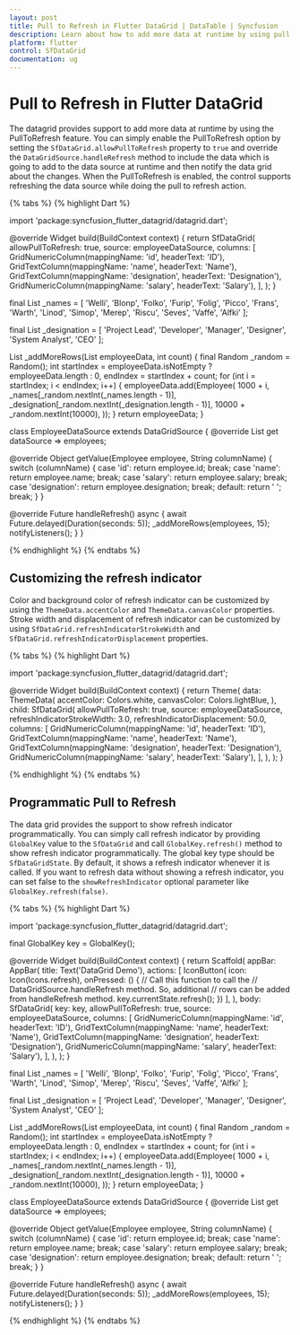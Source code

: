 ```yaml
---
layout: post
title: Pull to Refresh in Flutter DataGrid | DataTable | Syncfusion
description: Learn about how to add more data at runtime by using pull to refresh support and how to show refresh indicator programmatically in Syncfusion Flutter DataGrid.
platform: flutter
control: SfDataGrid
documentation: ug
---
```


# Pull to Refresh in Flutter DataGrid

The datagrid provides support to add more data at runtime by using the PullToRefresh feature.
You can simply enable the PullToRefresh option by setting the `SfDataGrid.allowPullToRefresh` property to `true` and override the `DataGridSource.handleRefresh` method to include the data which is going to add to the data source at runtime and then notify the data grid about the changes. When the PullToRefresh is enabled, the control supports refreshing the data source while doing the pull to refresh action.

{% tabs %}
{% highlight Dart %} 

import 'package:syncfusion_flutter_datagrid/datagrid.dart';

@override
Widget build(BuildContext context) {
  return SfDataGrid(
    allowPullToRefresh: true,
    source: employeeDataSource,
    columns: <GridColumn>[
      GridNumericColumn(mappingName: 'id', headerText: 'ID'),
      GridTextColumn(mappingName: 'name', headerText: 'Name'),
      GridTextColumn(mappingName: 'designation', headerText: 'Designation'),
      GridNumericColumn(mappingName: 'salary', headerText: 'Salary'),
    ],
  );
}

final List<String> _names = <String>[
  'Welli',
  'Blonp',
  'Folko',
  'Furip',
  'Folig',
  'Picco',
  'Frans',
  'Warth',
  'Linod',
  'Simop',
  'Merep',
  'Riscu',
  'Seves',
  'Vaffe',
  'Alfki'
];

final List<String> _designation = <String>[
  'Project Lead',
  'Developer',
  'Manager',
  'Designer',
  'System Analyst',
  'CEO'
];

List<Employee> _addMoreRows(List<Employee> employeeData, int count) {
  final Random _random = Random();
  int startIndex = employeeData.isNotEmpty ? employeeData.length : 0,
      endIndex = startIndex + count;
  for (int i = startIndex; i < endIndex; i++) {
    employeeData.add(Employee(
      1000 + i,
      _names[_random.nextInt(_names.length - 1)],
      _designation[_random.nextInt(_designation.length - 1)],
      10000 + _random.nextInt(10000),
    ));
  }
  return employeeData;
}

class EmployeeDataSource extends DataGridSource<Employee> {
  @override
  List<Employee> get dataSource => employees;

  @override
  Object getValue(Employee employee, String columnName) {
    switch (columnName) {
      case 'id':
        return employee.id;
        break;
      case 'name':
        return employee.name;
        break;
      case 'salary':
        return employee.salary;
        break;
      case 'designation':
        return employee.designation;
        break;
      default:
        return ' ';
        break;
    }
  }

  @override
  Future<void> handleRefresh() async {
    await Future.delayed(Duration(seconds: 5));
    _addMoreRows(employees, 15);
    notifyListeners();
  }
}

{% endhighlight %}
{% endtabs %}

## Customizing the refresh indicator

Color and background color of refresh indicator can be customized by using the `ThemeData.accentColor` and  `ThemeData.canvasColor` properties.
Stroke width and displacement of refresh indicator can be customized by using `SfDataGrid.refreshIndicatorStrokeWidth` and `SfDataGrid.refreshIndicatorDisplacement` properties.

{% tabs %}
{% highlight Dart %} 

import 'package:syncfusion_flutter_datagrid/datagrid.dart';

@override
Widget build(BuildContext context) {
  return Theme(
    data: ThemeData(
      accentColor: Colors.white,
      canvasColor: Colors.lightBlue,
    ),
    child: SfDataGrid(
      allowPullToRefresh: true,
      source: employeeDataSource,
      refreshIndicatorStrokeWidth: 3.0,
      refreshIndicatorDisplacement: 50.0,
      columns: <GridColumn>[
        GridNumericColumn(mappingName: 'id', headerText: 'ID'),
        GridTextColumn(mappingName: 'name', headerText: 'Name'),
        GridTextColumn(mappingName: 'designation', headerText: 'Designation'),
        GridNumericColumn(mappingName: 'salary', headerText: 'Salary'),
      ],
    ),
  );
}

{% endhighlight %}
{% endtabs %}

## Programmatic Pull to Refresh

The data grid provides the support to show refresh indicator programmatically. You can simply call refresh indicator by providing `GlobalKey` value to the `SfDataGrid` and call `GlobalKey.refresh()` method to show refresh indicator programmatically. The global key type should be `SfDataGridState`. By default, it shows a refresh indicator whenever it is called. If you want to refresh data without showing a refresh indicator, you can set false to the `showRefreshIndicator` optional parameter like `GlobalKey.refresh(false)`.

{% tabs %}
{% highlight Dart %} 

import 'package:syncfusion_flutter_datagrid/datagrid.dart';

final GlobalKey<SfDataGridState> key = GlobalKey<SfDataGridState>();

@override
Widget build(BuildContext context) {
  return Scaffold(
    appBar: AppBar(
      title: Text('DataGrid Demo'),
      actions: [
        IconButton(
            icon: Icon(Icons.refresh),
            onPressed: () {
              // Call this function to call the
              // DataGridSource.handleRefresh method. So, additional
              // rows can be added from handleRefresh method.
              key.currentState.refresh();
            })
      ],
    ),
    body: SfDataGrid(
      key: key,
      allowPullToRefresh: true,
      source: employeeDataSource,
      columns: <GridColumn>[
        GridNumericColumn(mappingName: 'id', headerText: 'ID'),
        GridTextColumn(mappingName: 'name', headerText: 'Name'),
        GridTextColumn(mappingName: 'designation', headerText: 'Designation'),
        GridNumericColumn(mappingName: 'salary', headerText: 'Salary'),
      ],
    ),
  );
}

final List<String> _names = <String>[
  'Welli',
  'Blonp',
  'Folko',
  'Furip',
  'Folig',
  'Picco',
  'Frans',
  'Warth',
  'Linod',
  'Simop',
  'Merep',
  'Riscu',
  'Seves',
  'Vaffe',
  'Alfki'
];

final List<String> _designation = <String>[
  'Project Lead',
  'Developer',
  'Manager',
  'Designer',
  'System Analyst',
  'CEO'
];

List<Employee> _addMoreRows(List<Employee> employeeData, int count) {
  final Random _random = Random();
  int startIndex = employeeData.isNotEmpty ? employeeData.length : 0,
      endIndex = startIndex + count;
  for (int i = startIndex; i < endIndex; i++) {
    employeeData.add(Employee(
      1000 + i,
      _names[_random.nextInt(_names.length - 1)],
      _designation[_random.nextInt(_designation.length - 1)],
      10000 + _random.nextInt(10000),
    ));
  }
  return employeeData;
}

class EmployeeDataSource extends DataGridSource<Employee> {
  @override
  List<Employee> get dataSource => employees;

  @override
  Object getValue(Employee employee, String columnName) {
    switch (columnName) {
      case 'id':
        return employee.id;
        break;
      case 'name':
        return employee.name;
        break;
      case 'salary':
        return employee.salary;
        break;
      case 'designation':
        return employee.designation;
        break;
      default:
        return ' ';
        break;
    }
  }

  @override
  Future<void> handleRefresh() async {
    await Future.delayed(Duration(seconds: 5));
    _addMoreRows(employees, 15);
    notifyListeners();
  }
}

{% endhighlight %}
{% endtabs %}